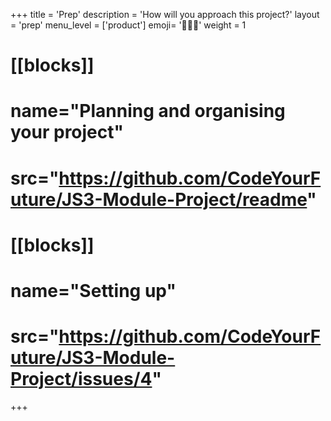 +++
title = 'Prep'
description = 'How will you approach this project?'
layout = 'prep'
menu_level = ['product']
emoji= '🧑🏿‍💻'
weight = 1
# [[blocks]]
# name="Planning and organising your project"
# src="https://github.com/CodeYourFuture/JS3-Module-Project/readme"
# [[blocks]]
# name="Setting up"
# src="https://github.com/CodeYourFuture/JS3-Module-Project/issues/4"
+++
